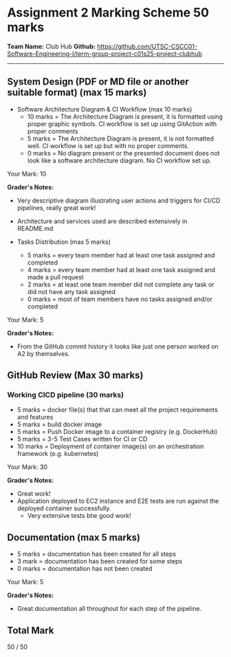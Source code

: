 # Assignment 2 Marking Scheme 50 marks
 
**Team Name:** Club Hub
**Github:** https://github.com/UTSC-CSCC01-Software-Engineering-I/term-group-project-c01s25-project-clubhub  
 
---

## System Design (PDF or MD file or another suitable format) (max 15 marks)

- Software Architecture Diagram & CI Workflow (max 10 marks)
  - 10 marks = The Architecture Diagram is present, it is formatted using proper graphic symbols. CI workflow is set up using GitAction with proper comments
  -  5 marks = The Architecture Diagram is present, it is not formatted well. CI workflow is set up but with no proper comments.
  -  0 marks = No diagram present or the presented document does not look like a software architecture diagram. No CI workflow set up.
 
Your Mark: 10

**Grader's Notes:**
- Very descriptive diagram illustrating user actions and triggers for CI/CD pipelines, really great work!
- Architecture and services used are described extensively in README.md

- Tasks Distribution (max 5 marks)
  - 5 marks  = every team member had at least one task assigned and completed
  - 4 marks  = every team member had at least one task assigned and made a pull request
  - 2 marks  = at least one team member did not complete any task or did not have any task assigned
  - 0 marks  = most of team members have no tasks assigned and/or completed
 
Your Mark: 5

**Grader's Notes:**
- From the GitHub commit history it looks like just one person worked on A2 by themselves.

## GitHub Review (Max 30 marks) 

### Working CICD pipeline (30 marks)

- 5 marks  = docker file(s) that that can meet all the project requirements and features
- 5 marks  = build docker image
- 5 marks  = Push Docker image to a container registry (e.g. DockerHub)
- 5 marks  = 3-5 Test Cases written for CI or CD
- 10 marks = Deployment of container image(s) on an orchestration framework (e.g. kubernetes) 
   
Your Mark: 30

**Grader's Notes:**
- Great work!
- Application deployed to EC2 instance and E2E tests are run against the deployed container successfully.
  - Very extensive tests btw good work!

## Documentation (max 5 marks)
 
- 5 marks = documentation has been created for all steps
- 3 mark = documentation has been created for some steps
- 0 marks = documentation has not been created
    
Your Mark: 5

**Grader's Notes:**
- Great documentation all throughout for each step of the pipeline.
  
## Total Mark


50 / 50
